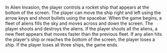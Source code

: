 In Alien Invasion, the player controls a rocket ship that appears
at the bottom of the screen.  The player can move the ship right and
left using the arrow keys and shoot bullets using the spacebar.
When the game begins, a fleet of aliens fills the sky and moves across
and down the screen.  The player shoots and destroys the aliens.  If the
player shoots all the aliens, a new fleet appears that moves faster than
the previous fleet.  If any alien hits the player's ship or reaches the
bottom of the screen, the player loses a ship.  If the player loses all
three ships, the game ends.

